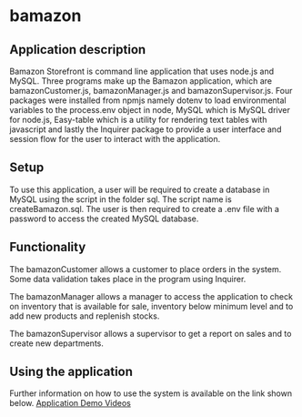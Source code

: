# bamazon


## Application description
Bamazon Storefront is command line application that uses node.js and MySQL. Three programs make up the Bamazon application, which are bamazonCustomer.js, bamazonManager.js and bamazonSupervisor.js. Four packages were installed from npmjs namely dotenv to load environmental variables to the process.env object in node, MySQL which is MySQL driver for node.js, Easy-table which is a utility for rendering text tables with javascript and lastly the Inquirer package to provide a user interface and session flow for the user to interact with the application.


## Setup
To use this application, a user will be required to create a database in MySQL using the script in the folder sql. The script name is createBamazon.sql. The user is then required to create a .env file with a password to access the created MySQL database.


## Functionality
The bamazonCustomer allows a customer to place orders in the system. Some data validation takes place in the program using Inquirer.


The bamazonManager allows a manager to access the application to check on inventory that is available for sale, inventory below minimum level and to add new products and replenish stocks.


The bamazonSupervisor allows a supervisor to get a report on sales and to create new departments.


## Using the application
Further information on how to use the system is available on the link shown below.
[Application Demo Videos](https://drive.google.com/drive/folders/1AvKI0r8PcrNBCIans32TF9Znfu0pP-Ht?usp=sharing)

